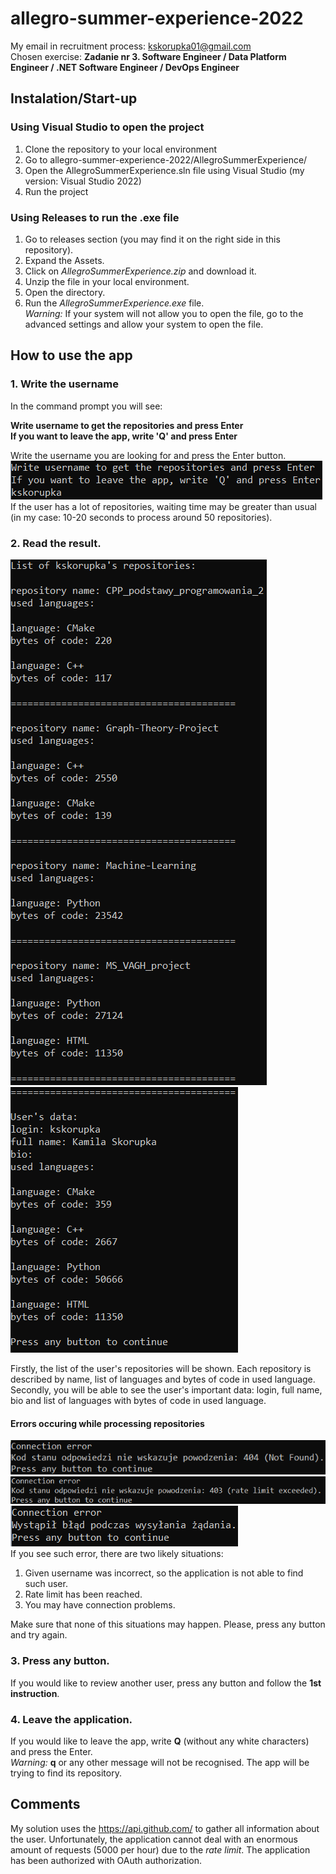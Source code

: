 # allegro-summer-experience-2022
My email in recruitment process: kskorupka01@gmail.com  
Chosen exercise: **Zadanie nr 3. Software Engineer / Data Platform Engineer / .NET Software Engineer / DevOps Engineer**
## Instalation/Start-up
### Using Visual Studio to open the project
1. Clone the repository to your local environment
2. Go to allegro-summer-experience-2022/AllegroSummerExperience/
3. Open the AllegroSummerExperience.sln file using Visual Studio (my version: Visual Studio 2022)
4. Run the project  
### Using Releases to run the .exe file
1. Go to releases section (you may find it on the right side in this repository).
2. Expand the Assets.
3. Click on *AllegroSummerExperience.zip* and download it.
4. Unzip the file in your local environment.
5. Open the directory.
6. Run the *AllegroSummerExperience.exe* file.  
*Warning:* If your system will not allow you to open the file, go to the advanced settings and allow your system to open the file.

## How to use the app
### 1. Write the username
In the command prompt you will see:  
  
**Write username to get the repositories and press Enter  
If you want to leave the app, write 'Q' and press Enter**  
  
Write the username you are looking for and press the Enter button.  
![](readme_pictures/1.png)  
If the user has a lot of repositories, waiting time may be greater than usual (in my case: 10-20 seconds to process around 50 repositories).
### 2. Read the result.
![](readme_pictures/2.png)  
![](readme_pictures/4.png)  

Firstly, the list of the user's repositories will be shown. Each repository is described by name, list of languages and bytes of code in used language.  
Secondly, you will be able to see the user's important data: login, full name, bio and list of languages with bytes of code in used language.  
#### Errors occuring while processing repositories
![](readme_pictures/3.png)
![](readme_pictures/5.png)  
![](readme_pictures/6.png)  
If you see such error, there are two likely situations:
1. Given username was incorrect, so the application is not able to find such user.
2. Rate limit has been reached.
3. You may have connection problems.

Make sure that none of this situations may happen. Please, press any button and try again.

### 3. Press any button.
If you would like to review another user, press any button and follow the **1st instruction**.

### 4. Leave the application.
If you would like to leave the app, write **Q** (without any white characters) and press the Enter.  
_Warning:_ **q** or any other message will not be recognised. The app will be trying to find its repository.  

## Comments
My solution uses the https://api.github.com/ to gather all information about the user. Unfortunately, the application cannot deal with an enormous amount of requests (5000 per hour) due to the *rate limit*. The application has been authorized with OAuth authorization. 
